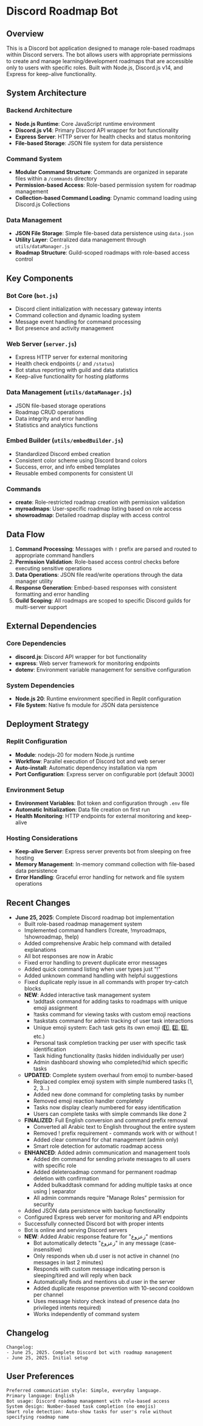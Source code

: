 # Discord Roadmap Bot

## Overview

This is a Discord bot application designed to manage role-based roadmaps within Discord servers. The bot allows users with appropriate permissions to create and manage learning/development roadmaps that are accessible only to users with specific roles. Built with Node.js, Discord.js v14, and Express for keep-alive functionality.

## System Architecture

### Backend Architecture
- **Node.js Runtime**: Core JavaScript runtime environment
- **Discord.js v14**: Primary Discord API wrapper for bot functionality
- **Express Server**: HTTP server for health checks and status monitoring
- **File-based Storage**: JSON file system for data persistence

### Command System
- **Modular Command Structure**: Commands are organized in separate files within a `/commands` directory
- **Permission-based Access**: Role-based permission system for roadmap management
- **Collection-based Command Loading**: Dynamic command loading using Discord.js Collections

### Data Management
- **JSON File Storage**: Simple file-based data persistence using `data.json`
- **Utility Layer**: Centralized data management through `utils/dataManager.js`
- **Roadmap Structure**: Guild-scoped roadmaps with role-based access control

## Key Components

### Bot Core (`bot.js`)
- Discord client initialization with necessary gateway intents
- Command collection and dynamic loading system
- Message event handling for command processing
- Bot presence and activity management

### Web Server (`server.js`)
- Express HTTP server for external monitoring
- Health check endpoints (`/` and `/status`)
- Bot status reporting with guild and data statistics
- Keep-alive functionality for hosting platforms

### Data Management (`utils/dataManager.js`)
- JSON file-based storage operations
- Roadmap CRUD operations
- Data integrity and error handling
- Statistics and analytics functions

### Embed Builder (`utils/embedBuilder.js`)
- Standardized Discord embed creation
- Consistent color scheme using Discord brand colors
- Success, error, and info embed templates
- Reusable embed components for consistent UI

### Commands
- **create**: Role-restricted roadmap creation with permission validation
- **myroadmaps**: User-specific roadmap listing based on role access
- **showroadmap**: Detailed roadmap display with access control

## Data Flow

1. **Command Processing**: Messages with `!` prefix are parsed and routed to appropriate command handlers
2. **Permission Validation**: Role-based access control checks before executing sensitive operations
3. **Data Operations**: JSON file read/write operations through the data manager utility
4. **Response Generation**: Embed-based responses with consistent formatting and error handling
5. **Guild Scoping**: All roadmaps are scoped to specific Discord guilds for multi-server support

## External Dependencies

### Core Dependencies
- **discord.js**: Discord API wrapper for bot functionality
- **express**: Web server framework for monitoring endpoints
- **dotenv**: Environment variable management for sensitive configuration

### System Dependencies
- **Node.js 20**: Runtime environment specified in Replit configuration
- **File System**: Native fs module for JSON data persistence

## Deployment Strategy

### Replit Configuration
- **Module**: nodejs-20 for modern Node.js runtime
- **Workflow**: Parallel execution of Discord bot and web server
- **Auto-install**: Automatic dependency installation via npm
- **Port Configuration**: Express server on configurable port (default 3000)

### Environment Setup
- **Environment Variables**: Bot token and configuration through `.env` file
- **Automatic Initialization**: Data file creation on first run
- **Health Monitoring**: HTTP endpoints for external monitoring and keep-alive

### Hosting Considerations
- **Keep-alive Server**: Express server prevents bot from sleeping on free hosting
- **Memory Management**: In-memory command collection with file-based data persistence
- **Error Handling**: Graceful error handling for network and file system operations

## Recent Changes

- **June 25, 2025**: Complete Discord roadmap bot implementation
  - Built role-based roadmap management system
  - Implemented command handlers (!create, !myroadmaps, !showroadmap, !help)
  - Added comprehensive Arabic help command with detailed explanations
  - All bot responses are now in Arabic
  - Fixed error handling to prevent duplicate error messages
  - Added quick command listing when user types just "!"
  - Added unknown command handling with helpful suggestions
  - Fixed duplicate reply issue in all commands with proper try-catch blocks
  - **NEW**: Added interactive task management system
    - !addtask command for adding tasks to roadmaps with unique emoji assignment
    - !tasks command for viewing tasks with custom emoji reactions
    - !taskstats command for admin tracking of user task interactions
    - Unique emoji system: Each task gets its own emoji (1️⃣, 2️⃣, 3️⃣, etc.)
    - Personal task completion tracking per user with specific task identification
    - Task hiding functionality (tasks hidden individually per user)
    - Admin dashboard showing who completed/hid which specific tasks
  - **UPDATED**: Complete system overhaul from emoji to number-based
    - Replaced complex emoji system with simple numbered tasks (1, 2, 3...)
    - Added new done command for completing tasks by number
    - Removed emoji reaction handler completely
    - Tasks now display clearly numbered for easy identification
    - Users can complete tasks with simple commands like done 2
  - **FINALIZED**: Full English conversion and command prefix removal
    - Converted all Arabic text to English throughout the entire system
    - Removed ! prefix requirement - commands work with or without !
    - Added clear command for chat management (admin only)
    - Smart role detection for automatic roadmap access
  - **ENHANCED**: Added admin communication and management tools
    - Added dm command for sending private messages to all users with specific role
    - Added deleteroadmap command for permanent roadmap deletion with confirmation
    - Added bulkaddtask command for adding multiple tasks at once using | separator
    - All admin commands require "Manage Roles" permission for security
  - Added JSON data persistence with backup functionality
  - Configured Express web server for monitoring and API endpoints
  - Successfully connected Discord bot with proper intents
  - Bot is online and serving Discord servers
  - **NEW**: Added Arabic response feature for "زعزوع" mentions
    - Bot automatically detects "زعزوع" in any message (case-insensitive)
    - Only responds when ub.d user is not active in channel (no messages in last 2 minutes)
    - Responds with custom message indicating person is sleeping/tired and will reply when back
    - Automatically finds and mentions ub.d user in the server
    - Added duplicate response prevention with 10-second cooldown per channel
    - Uses message history check instead of presence data (no privileged intents required)
    - Works independently of command system

## Changelog

```
Changelog:
- June 25, 2025. Complete Discord bot with roadmap management
- June 25, 2025. Initial setup
```

## User Preferences

```
Preferred communication style: Simple, everyday language.
Primary language: English
Bot usage: Discord roadmap management with role-based access
System design: Number-based task completion (no emojis)
Smart role detection: Auto-show tasks for user's role without specifying roadmap name
```